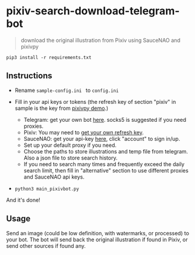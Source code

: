 # pixiv-search-download-telegram-bot
> download the original illustration from Pixiv using SauceNAO and pixivpy

```
pip3 install -r requirements.txt
```

## Instructions

* Rename `sample-config.ini ` to `config.ini`

* Fill in your api keys or tokens (the refresh key of section "pixiv" in sample is the key from [pixivpy demo](https://github.com/upbit/pixivpy/blob/master/demo.py).)

  * Telegram: get your own bot [here](https://t.me/botfather). socks5 is suggested if you need proxies.
  * Pixiv: You may need to [get your own refresh key](https://gist.github.com/ZipFile/c9ebedb224406f4f11845ab700124362).
  * SauceNAO: get your api-key [here](https://saucenao.com/), click "account" to sign in/up.
  * Set up your default proxy if you need. 
  * Choose the paths to store illustrations and temp file from telegram. Also a json file to store search history.
  * If you need to search many times and frequently exceed the daily search limit, then fill in "alternative" section to use different proxies and SauceNAO api keys.

* ```
  python3 main_pixivbot.py
  ```

And it's done!

## Usage

Send an image (could be low definition, with watermarks, or processed) to your bot. The bot will send back the original illustration if found in Pixiv, or send other sources if found any.